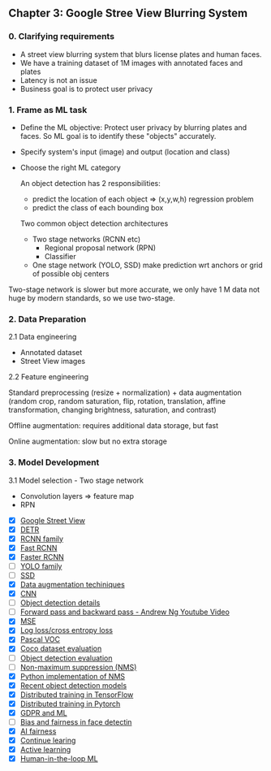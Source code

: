 ## Chapter 3: Google Stree View Blurring System
### 0. Clarifying requirements
- A street view blurring system that blurs license plates and human faces. 
- We have a training dataset of 1M images with annotated faces and plates
- Latency is not an issue
- Business goal is to protect user privacy

### 1. Frame as ML task
- Define the ML objective: Protect user privacy by blurring plates and faces. So ML goal is to identify these "objects" accurately. 
- Specify system's input (image) and output (location and class) 
- Choose the right ML category
    
    An object detection has 2 responsibilities:
    - predict the location of each object => (x,y,w,h) regression problem
    - predict the class of each bounding box
    
    Two common object detection architectures
    - Two stage networks (RCNN etc)
        - Regional proposal network (RPN)
        - Classifier      
    - One stage network (YOLO, SSD)
        make prediction wrt anchors or grid of possible obj centers

Two-stage network is slower but more accurate, we only have 1 M data not huge by modern standards, so we use two-stage.

### 2. Data Preparation
2.1 Data engineering
- Annotated dataset
- Street View images

2.2 Feature engineering

Standard preprocessing (resize + normalization) + data augmentation (random crop, random saturation, flip, rotation, translation, affine transformation, changing brightness, saturation, and contrast)

Offline augmentation: requires additional data storage, but fast

Online augmentation: slow but no extra storage

### 3. Model Development
3.1 Model selection - Two stage network
- Convolution layers => feature map
- RPN




- [x] [Google Street View](https://www.google.com/streetview/)
- [x] [DETR](https://github.com/facebookresearch/detr)
- [x] [RCNN family](https://lilianweng.github.io/posts/2017-12-31-object-recognition-part-3/)
- [x] [Fast RCNN](https://arxiv.org/abs/1504.08083)
- [x] [Faster RCNN](https://arxiv.org/abs/1506.01497)
- [ ] [YOLO family](https://pyimagesearch.com/2022/04/04/introduction-to-the-yolo-family/)
- [ ] [SSD](https://jonathan-hui.medium.com/ssd-object-detection-single-shot-multibox-detector-for-real-time-processing-9bd8deac0e06)
- [x] [Data augmentation techiniques](https://www.kaggle.com/discussions/getting-started/190280)
- [x] [CNN](https://en.wikipedia.org/wiki/Convolutional_neural_network)
- [ ] [Object detection details](https://dudeperf3ct.github.io/object/detection/2019/01/07/Mystery-of-Object-Detection/)
- [ ] [Forward pass and backward pass - Andrew Ng Youtube Video](https://www.youtube.com/watch?v=qzPQ8cEsVK8)
- [x] [MSE](https://en.wikipedia.org/wiki/Mean_squared_error)
- [x] [Log loss/cross entropy loss](https://en.wikipedia.org/wiki/Cross-entropy)
- [x] [Pascal VOC](http://host.robots.ox.ac.uk/pascal/VOC/voc2008/index.html)
- [x] [Coco dataset evaluation](https://cocodataset.org/#detection-eval)
- [ ] [Object detection evaluation](https://github.com/rafaelpadilla/Object-Detection-Metrics)
- [ ] [Non-maximum suppression (NMS)](https://en.wikipedia.org/wiki/NMS)
- [x] [Python implementation of NMS](https://learnopencv.com/non-maximum-suppression-theory-and-implementation-in-pytorch/)
- [x] [Recent object detection models](https://viso.ai/deep-learning/object-detection/)
- [x] [Distributed training in TensorFlow](https://www.tensorflow.org/guide/distributed_training)
- [x] [Distributed training in Pytorch](https://pytorch.org/tutorials/beginner/dist_overview.html)
- [x] [GDPR and ML](https://www.oreilly.com/radar/how-will-the-gdpr-impact-machine-learning/)
- [ ] [Bias and fairness in face detectin](http://sibgrapi.sid.inpe.br/col/sid.inpe.br/sibgrapi/2021/09.04.19.00/doc/103.pdf)
- [x] [AI fairness](https://www.kaggle.com/code/alexisbcook/ai-fairness)
- [x] [Continue learing](https://towardsdatascience.com/how-to-apply-continual-learning-to-your-machine-learning-models-4754adcd7f7f)
- [x] [Active learning](https://en.wikipedia.org/wiki/Active_learning_(machine_learning))
- [x] [Human-in-the-loop ML](https://arxiv.org/pdf/2108.00941.pdf)
